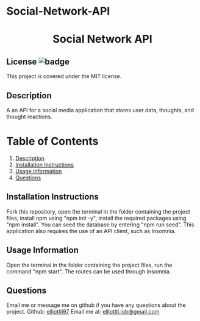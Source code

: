 # Social-Network-API
<h1 align="center">Social Network API</h1>

## License ![badge](https://badgen.net/badge/License/MIT/blue)
This project is covered under the MIT license. 

<a name="Description"></a>
## Description
A an API for a social media application that stores user data, thoughts, and thought reactions.

# Table of Contents
1. [Description](#Description)
2. [Installation Instructions](#Installation-Instructions)
3. [Usage information](#Usage-Information)
4. [Questions](#Questions)
    
    

<a name="Installation-Instructions"></a>   
## Installation Instructions
Fork this repository, open the terminal in the folder containing the project files, install npm using "npm init -y", install the required packages using "npm install". You can seed the database by entering "npm run seed". This application also requires the use of an API client, such as Insomnia. 

<a name="Usage-Information"></a>   
## Usage Information
Open the terminal in the folder containing the project files, run the command "npm start". The routes can be used through Insomnia. 


<a name="Questions"></a>
## Questions
Email me or message me on github if you have any questions about the project. 
Github: [elliottli97](https://github.com/elliottli97)
Email me at: elliottli.job@gmail.com
